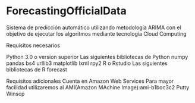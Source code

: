 # ForecastingOfficialData
Sistema de predicción automático utilizando metodología ARIMA con el objetivo de ejecutar los algoritmos mediante tecnología Cloud Computing

Requisitos necesarios

Python 3.0 o version superior
	Las siguientes bibliotecas de Python
		numpy
		pandas
		bs4
		urllib3
		matplotlib
		lxml
		rpy2
R o Rstudio
	Las siguientes bibliotecas de R
		forecast

Requisitos adicionales
	Cuenta en Amazon Web Services
	Para mayor facilidad utilizaremos al AMI(Amazon MAchine Image):ami-b1boc3c2
	Putty
	Winscp
